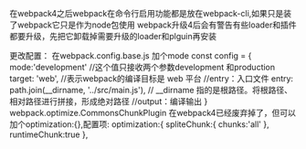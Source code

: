 在webpack4之后webpack在命令行启用功能都是放在webpack-cli,如果只是装了webpack它只是作为node包使用
webpack升级4后会有警告有些loader和插件都要升级，先把它卸载掉需要升级的loader和plguin再安装

更改配置：
在webpack.config.base.js 加个mode
const config = {
    mode:'development' //这个值只接收两个参数development 和production
    target: 'web', //表示webpack的编译目标是 web 平台
    //entry：入口文件
    entry: path.join(__dirname, '../src/main.js'), // __dirname 指的是根路径。将根路径、相对路径进行拼接，形成绝对路径
    //output：编译输出
}
webpack.optimize.CommonsChunkPlugin 在webpack4已经废弃掉了，但可以加个optimization:{},配置项:
 optimization:{
          spliteChunk:{
            chunks:'all'
          },
          runtimeChunk:true
        },

